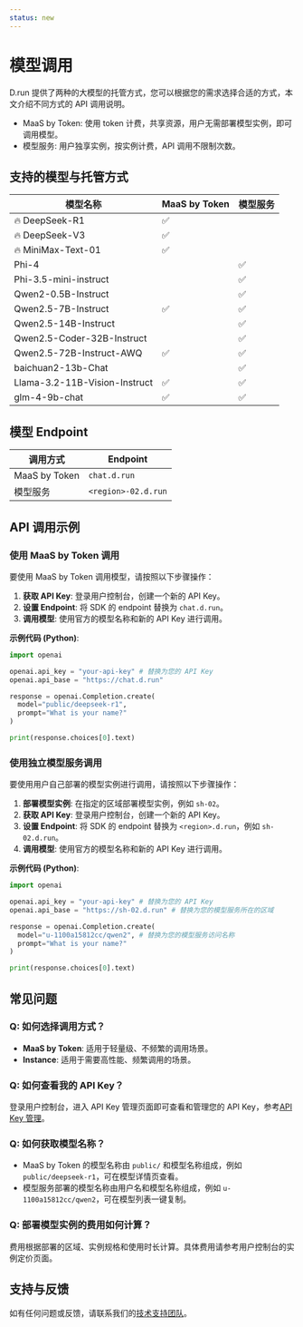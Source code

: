 ```yaml
---
status: new
---
```


# 模型调用

D.run 提供了两种的大模型的托管方式，您可以根据您的需求选择合适的方式，本文介绍不同方式的 API 调用说明。

- MaaS by Token: 使用 token 计费，共享资源，用户无需部署模型实例，即可调用模型。
- 模型服务: 用户独享实例，按实例计费，API 调用不限制次数。

## 支持的模型与托管方式

| 模型名称                      | MaaS by Token | 模型服务 |
| ----------------------------- | ------------- | -------- |
| 🔥 DeepSeek-R1                | ✅            |          |
| 🔥 DeepSeek-V3                | ✅            |          |
| 🔥 MiniMax-Text-01            | ✅            |          |
| Phi-4                         |               | ✅       |
| Phi-3.5-mini-instruct         |               | ✅       |
| Qwen2-0.5B-Instruct           |               | ✅       |
| Qwen2.5-7B-Instruct           | ✅            | ✅       |
| Qwen2.5-14B-Instruct          |               | ✅       |
| Qwen2.5-Coder-32B-Instruct    |               | ✅       |
| Qwen2.5-72B-Instruct-AWQ      | ✅            | ✅       |
| baichuan2-13b-Chat            |               | ✅       |
| Llama-3.2-11B-Vision-Instruct | ✅            | ✅       |
| glm-4-9b-chat                 | ✅            | ✅       |

## 模型 Endpoint

| 调用方式      | Endpoint            |
| ------------- | ------------------- |
| MaaS by Token | `chat.d.run`        |
| 模型服务      | `<region>-02.d.run` |

## API 调用示例

### 使用 MaaS by Token 调用

要使用 MaaS by Token 调用模型，请按照以下步骤操作：

1. **获取 API Key**: 登录用户控制台，创建一个新的 API Key。
2. **设置 Endpoint**: 将 SDK 的 endpoint 替换为 `chat.d.run`。
3. **调用模型**: 使用官方的模型名称和新的 API Key 进行调用。

**示例代码 (Python)**:

```python
import openai

openai.api_key = "your-api-key" # 替换为您的 API Key
openai.api_base = "https://chat.d.run"

response = openai.Completion.create(
  model="public/deepseek-r1",
  prompt="What is your name?"
)

print(response.choices[0].text)
```

### 使用独立模型服务调用

要使用用户自己部署的模型实例进行调用，请按照以下步骤操作：

1. **部署模型实例**: 在指定的区域部署模型实例，例如 `sh-02`。
2. **获取 API Key**: 登录用户控制台，创建一个新的 API Key。
3. **设置 Endpoint**: 将 SDK 的 endpoint 替换为 `<region>.d.run`，例如 `sh-02.d.run`。
4. **调用模型**: 使用官方的模型名称和新的 API Key 进行调用。

**示例代码 (Python)**:

```python
import openai

openai.api_key = "your-api-key" # 替换为您的 API Key
openai.api_base = "https://sh-02.d.run" # 替换为您的模型服务所在的区域

response = openai.Completion.create(
  model="u-1100a15812cc/qwen2", # 替换为您的模型服务访问名称
  prompt="What is your name?"
)

print(response.choices[0].text)
```

## 常见问题

### Q: 如何选择调用方式？

- **MaaS by Token**: 适用于轻量级、不频繁的调用场景。
- **Instance**: 适用于需要高性能、频繁调用的场景。

### Q: 如何查看我的 API Key？

登录用户控制台，进入 API Key 管理页面即可查看和管理您的 API Key，参考[API Key 管理](apikey.md)。

### Q: 如何获取模型名称？

- MaaS by Token 的模型名称由 `public/` 和模型名称组成，例如 `public/deepseek-r1`，可在模型详情页查看。
- 模型服务部署的模型名称由用户名和模型名称组成，例如 `u-1100a15812cc/qwen2`，可在模型列表一键复制。

### Q: 部署模型实例的费用如何计算？

费用根据部署的区域、实例规格和使用时长计算。具体费用请参考用户控制台的实例定价页面。

## 支持与反馈

如有任何问题或反馈，请联系我们的[技术支持团队](../contact/index.md)。
